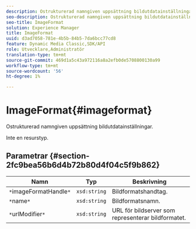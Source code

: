 ```yaml
---
description: Ostrukturerad namngiven uppsättning bildutdatainställningar.
seo-description: Ostrukturerad namngiven uppsättning bildutdatainställningar.
seo-title: ImageFormat
solution: Experience Manager
title: ImageFormat
uuid: d3ad7058-781e-4b5b-84b5-7da6bcc77cd8
feature: Dynamic Media Classic,SDK/API
role: Utvecklare,Administratör
translation-type: tm+mt
source-git-commit: 469d1a5c43a972116a8a2efb0de5708800130a99
workflow-type: tm+mt
source-wordcount: '56'
ht-degree: 1%

---
```



# ImageFormat{#imageformat}

Ostrukturerad namngiven uppsättning bildutdatainställningar.

Inte en resurstyp.

## Parametrar {#section-2fc9bea56b6d4b72b80d4f04c5f9b862}

| Namn | Typ | Beskrivning |
|---|---|---|
| `*`imageFormatHandle`*` | `xsd:string` | Bildformatshandtag. |
| `*`name`*` | `xsd:string` | Bildformatsnamn. |
| `*`urlModifier`*` | `xsd:string` | URL för bildserver som representerar bildformatet. |

